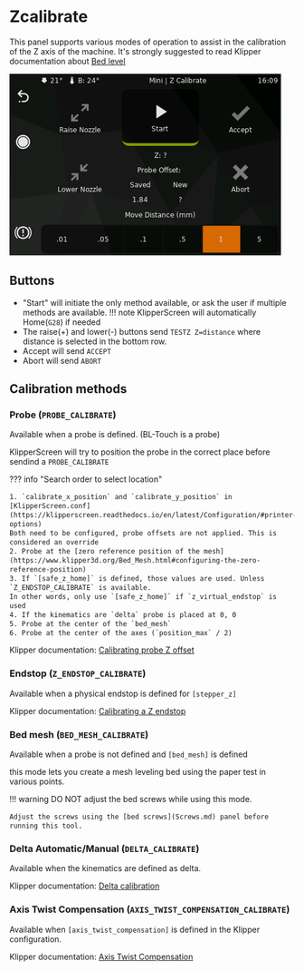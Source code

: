 # Zcalibrate
This panel supports various modes of operation to assist in the calibration of the Z axis of the machine.
It's strongly suggested to read Klipper documentation about [Bed level](https://www.klipper3d.org/Bed_Level.html)

![Screenshot](../img/panels/zcalibrate.png)


## Buttons
* "Start" will initiate the only method available, or ask the user if multiple methods are available.
!!! note
    KlipperScreen will automatically Home(`G28`) if needed
* The raise(+) and lower(-) buttons send `TESTZ Z=distance` where distance is selected in the bottom row.
* Accept will send `ACCEPT`
* Abort will send `ABORT`


## Calibration methods

### Probe (`PROBE_CALIBRATE`)
Available when a probe is defined. (BL-Touch is a probe)

KlipperScreen will try to position the probe in the correct place before sendind a `PROBE_CALIBRATE`

??? info "Search order to select location"

    1. `calibrate_x_position` and `calibrate_y_position` in [KlipperScreen.conf](https://klipperscreen.readthedocs.io/en/latest/Configuration/#printer-options)
    Both need to be configured, probe offsets are not applied. This is considered an override
    2. Probe at the [zero reference position of the mesh](https://www.klipper3d.org/Bed_Mesh.html#configuring-the-zero-reference-position)
    3. If `[safe_z_home]` is defined, those values are used. Unless `Z_ENDSTOP_CALIBRATE` is available.
    In other words, only use `[safe_z_home]` if `z_virtual_endstop` is used
    4. If the kinematics are `delta` probe is placed at 0, 0
    5. Probe at the center of the `bed_mesh`
    6. Probe at the center of the axes (`position_max` / 2)


Klipper documentation: [Calibrating probe Z offset](https://www.klipper3d.org/Probe_Calibrate.html#calibrating-probe-z-offset)

### Endstop (`Z_ENDSTOP_CALIBRATE`)
Available when a physical endstop is defined for `[stepper_z]`

Klipper documentation: [Calibrating a Z endstop](https://www.klipper3d.org/Manual_Level.html#calibrating-a-z-endstop)

### Bed mesh (`BED_MESH_CALIBRATE`)
Available when a probe is not defined and `[bed_mesh]` is defined

this mode lets you create a mesh leveling bed using the paper test in various points.

!!! warning
    DO NOT adjust the bed screws while using this mode.

    Adjust the screws using the [bed screws](Screws.md) panel before running this tool.

### Delta Automatic/Manual (`DELTA_CALIBRATE`)
Available when the kinematics are defined as delta.

Klipper documentation: [Delta calibration](https://www.klipper3d.org/Delta_Calibrate.html)

### Axis Twist Compensation (`AXIS_TWIST_COMPENSATION_CALIBRATE`)
Available when `[axis_twist_compensation]` is defined in the Klipper configuration.

Klipper documentation: [Axis Twist Compensation](https://www.klipper3d.org/Axis_Twist_Compensation.html)
